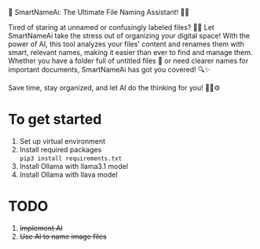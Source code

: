 🚀 SmartNameAi: The Ultimate File Naming Assistant! 🧠💡

Tired of staring at unnamed or confusingly labeled files? 📂🤔 Let SmartNameAi take the stress out of organizing your digital space! With the power of AI, this tool analyzes your files' content and renames them with smart, relevant names, making it easier than ever to find and manage them. Whether you have a folder full of untitled files 📁 or need clearer names for important documents, SmartNameAi has got you covered! 🔍✨

Save time, stay organized, and let AI do the thinking for you! 🧑‍💻⚙️


# To get started

1. Set up virtual environment <br>
2. Install required packages <br>
```pip3 install requirements.txt```
3. Install Ollama with llama3.1 model
4. Install Ollama with llava model

# TODO
1. <s> Implement AI </s>
2. <s> Use AI to name image files </s>

